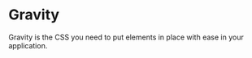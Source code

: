 Gravity
=======

Gravity is the CSS you need to put elements in place with ease in your application. 
